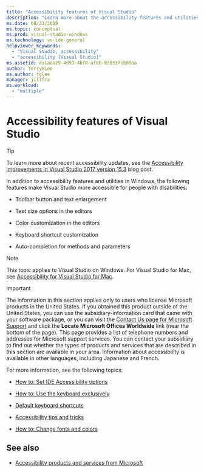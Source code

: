 ```yaml
---
title: "Accessibility features of Visual Studio"
description: "Learn more about the accessibility features and utilities that help make both the Windows operating system and the Visual Studio developer suite more accessible for everyone, including people with disabilities."
ms.date: 08/23/2019
ms.topic: conceptual
ms.prod: visual-studio-windows
ms.technology: vs-ide-general
helpviewer_keywords:
  - "Visual Studio, accessibility"
  - "accessibility [Visual Studio]"
ms.assetid: aa1ada29-4d93-4bf0-af8b-03633fcb0fba
author: TerryGLee
ms.author: tglee
manager: jillfra
ms.workload:
  - "multiple"
---
```

# Accessibility features of Visual Studio

> [!TIP]
> To learn more about recent accessibility updates, see the [Accessibility improvements in Visual Studio 2017 version 15.3](https://devblogs.microsoft.com/visualstudio/accessibility-improvements-in-visual-studio-2017-version-15-3/) blog post.

In addition to accessibility features and utilities in Windows, the following features make Visual Studio more accessible for people with disabilities:

- Toolbar button and text enlargement

- Text size options in the editors

- Color customization in the editors

- Keyboard shortcut customization

- Auto-completion for methods and parameters

> [!NOTE]
> This topic applies to Visual Studio on Windows. For Visual Studio for Mac, see [Accessibility for Visual Studio for Mac](/visualstudio/mac/accessibility).

> [!IMPORTANT]
> The information in this section applies only to users who license Microsoft products in the United States. If you obtained this product outside of the United States, you can use the subsidiary-information card that came with your software package, or you can visit the [Contact Us page for Microsoft Support](http://support.microsoft.com/ContactUs) and click the **Locate Microsoft Offices Worldwide** link (near the bottom of the page). This page provides a list of telephone numbers and addresses for Microsoft support services. You can contact your subsidiary to find out whether the types of products and services that are described in this section are available in your area. Information about accessibility is available in other languages, including Japanese and French.

For more information, see the following topics:

- [How to: Set IDE Accessibility options](../../ide/reference/how-to-set-ide-accessibility-options.md)

- [How to: Use the keyboard exclusively](../../ide/reference/how-to-use-the-keyboard-exclusively.md)

- [Default keyboard shortcuts](../../ide/default-keyboard-shortcuts-in-visual-studio.md)

- [Accessibility tips and tricks](../../ide/reference/accessibility-tips-and-tricks.md)

- [How to: Change fonts and colors](../../ide/how-to-change-fonts-and-colors-in-visual-studio.md)

## See also

- [Accessibility products and services from Microsoft](../../ide/reference/accessibility-products-and-services-from-microsoft.md)
